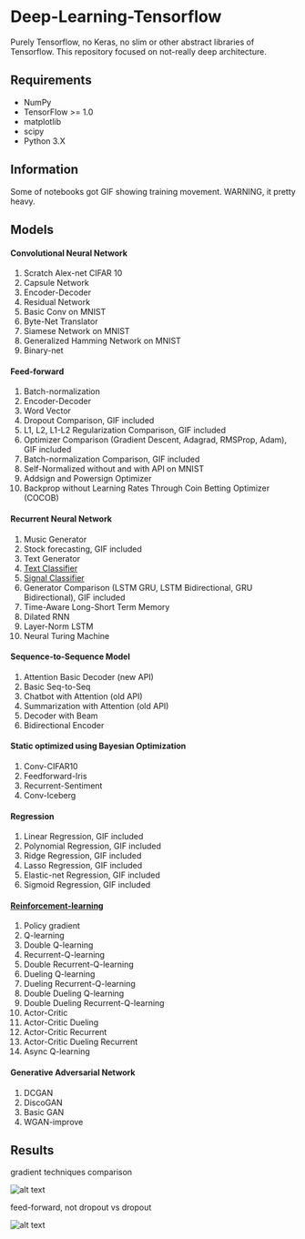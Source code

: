 # Deep-Learning-Tensorflow
Purely Tensorflow, no Keras, no slim or other abstract libraries of Tensorflow. This repository focused on not-really deep architecture.

## Requirements
  * NumPy
  * TensorFlow >= 1.0
  * matplotlib
  * scipy
  * Python 3.X

## Information

Some of notebooks got GIF showing training movement. WARNING, it pretty heavy.

## Models

#### Convolutional Neural Network

1. Scratch Alex-net CIFAR 10
2. Capsule Network
3. Encoder-Decoder
4. Residual Network
5. Basic Conv on MNIST
6. Byte-Net Translator
7. Siamese Network on MNIST
8. Generalized Hamming Network on MNIST
9. Binary-net

#### Feed-forward

1. Batch-normalization
2. Encoder-Decoder
3. Word Vector
4. Dropout Comparison, GIF included
5. L1, L2, L1-L2 Regularization Comparison, GIF included
6. Optimizer Comparison (Gradient Descent, Adagrad, RMSProp, Adam), GIF included
7. Batch-normalization Comparison, GIF included
8. Self-Normalized without and with API on MNIST
9. Addsign and Powersign Optimizer
10. Backprop without Learning Rates Through Coin Betting Optimizer (COCOB)

#### Recurrent Neural Network

1. Music Generator
2. Stock forecasting, GIF included
3. Text Generator
4. [Text Classifier](https://github.com/huseinzol05/Emotion-Classification-Comparison)
5. [Signal Classifier](https://github.com/huseinzol05/Sound-Classification-Comparison)
6. Generator Comparison (LSTM GRU, LSTM Bidirectional, GRU Bidirectional), GIF included
7. Time-Aware Long-Short Term Memory
8. Dilated RNN
9. Layer-Norm LSTM
10. Neural Turing Machine

#### Sequence-to-Sequence Model

1. Attention Basic Decoder (new API)
2. Basic Seq-to-Seq
3. Chatbot with Attention (old API)
4. Summarization with Attention (old API)
5. Decoder with Beam
6. Bidirectional Encoder

#### Static optimized using Bayesian Optimization

1. Conv-CIFAR10
2. Feedforward-Iris
3. Recurrent-Sentiment
4. Conv-Iceberg

#### Regression

1. Linear Regression, GIF included
2. Polynomial Regression, GIF included
3. Ridge Regression, GIF included
4. Lasso Regression, GIF included
5. Elastic-net Regression, GIF included
6. Sigmoid Regression, GIF included

#### [Reinforcement-learning](https://github.com/huseinzol05/Reinforcement-Learning-Agents)

1. Policy gradient
2. Q-learning
3. Double Q-learning
4. Recurrent-Q-learning
5. Double Recurrent-Q-learning
6. Dueling Q-learning
7. Dueling Recurrent-Q-learning
8. Double Dueling Q-learning
9. Double Dueling Recurrent-Q-learning
10. Actor-Critic
11. Actor-Critic Dueling
12. Actor-Critic Recurrent
13. Actor-Critic Dueling Recurrent
14. Async Q-learning

#### Generative Adversarial Network

1. DCGAN
2. DiscoGAN
3. Basic GAN
4. WGAN-improve

## Results

gradient techniques comparison

![alt text](Feed-Forward/gradient-comparison/animation.gif)

feed-forward, not dropout vs dropout

![alt text](Feed-Forward/dropout-comparison/animation.gif)


